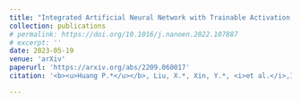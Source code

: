 ```yaml
---
title: "Integrated Artificial Neural Network with Trainable Activation Function Enabled by Topological Insulator-based Spin-Orbit Torque Devices"
collection: publications
# permalink: https://doi.org/10.1016/j.nanoen.2022.107887
# excerpt: ''
date: 2023-05-19
venue: 'arXiv'
paperurl: 'https://arxiv.org/abs/2209.060017'
citation: '<b><u>Huang P.*</u></b>, Liu, X.*, Xin, Y.*, <i>et al.</i>,Integrated Artificial Neural Network with Trainable Activation Function Enabled by Topological Insulator-based Spin-Orbit Torque Devices (arXiv:2209.06001, under review by <b><i>Nature Materials</i></b>).'

---
```

<!-- The self-powered wireless switch is one of the successful battery-free electronic products, which can be fully powered by a small mechanical energy harvesting (MEH). In most existing designs, bistable toggling electromagnetic energy harvesters are utilized to extract the mechanical energy associated with the switch toggling motions. Although such MEH modules are already put into volume production, the toggling dynamics and their energy profile have not been seriously investigated yet. This paper gives a comprehensive study of this toggling MEH. The released energy in a toggling action is quantified based on a varying potential well theoretical model. The mechanical–magnetic–electrical interaction within this dynamic system is better revealed with a simulation model built in Matlab Simulink. Experimental results further validate both the theory and simulation. The new insight into these quasi-static MEH systems and their essential potential energy precharging mechanism fills the gap between leading engineering practice and lagging academic study, in terms of application significance, over the last two decades. -->

<!-- [Download paper here](https://doi.org/10.1016/j.nanoen.2022.107887) -->

<!-- Recommended citation: Your Name, You. (2009). "Paper Title Number 1." <i>Journal 1</i>. 1(1). -->
